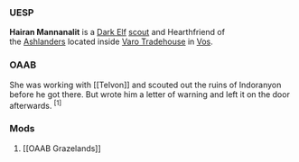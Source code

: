 
### UESP
**Hairan Mannanalit** is a [Dark Elf](https://en.uesp.net/wiki/Morrowind:Dark_Elf "Morrowind:Dark Elf") [scout](https://en.uesp.net/wiki/Morrowind:Scout "Morrowind:Scout") and Hearthfriend of the [Ashlanders](https://en.uesp.net/wiki/Morrowind:Ashlanders "Morrowind:Ashlanders") located inside [Varo Tradehouse](https://en.uesp.net/wiki/Morrowind:Varo_Tradehouse "Morrowind:Varo Tradehouse") in [Vos](https://en.uesp.net/wiki/Morrowind:Vos).

### OAAB
She was working with [[Telvon]] and scouted out the ruins of Indoranyon before he got there. But wrote him a letter of warning and left it on the door afterwards. <sup>[1]</sup>
### Mods
1. [[OAAB Grazelands]]